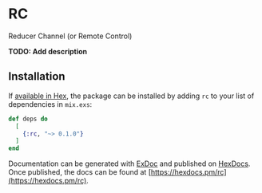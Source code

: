 # RC

Reducer Channel (or Remote Control)

**TODO: Add description**

## Installation

If [available in Hex](https://hex.pm/docs/publish), the package can be installed
by adding `rc` to your list of dependencies in `mix.exs`:

```elixir
def deps do
  [
    {:rc, "~> 0.1.0"}
  ]
end
```

Documentation can be generated with [ExDoc](https://github.com/elixir-lang/ex_doc)
and published on [HexDocs](https://hexdocs.pm). Once published, the docs can
be found at [https://hexdocs.pm/rc](https://hexdocs.pm/rc).

